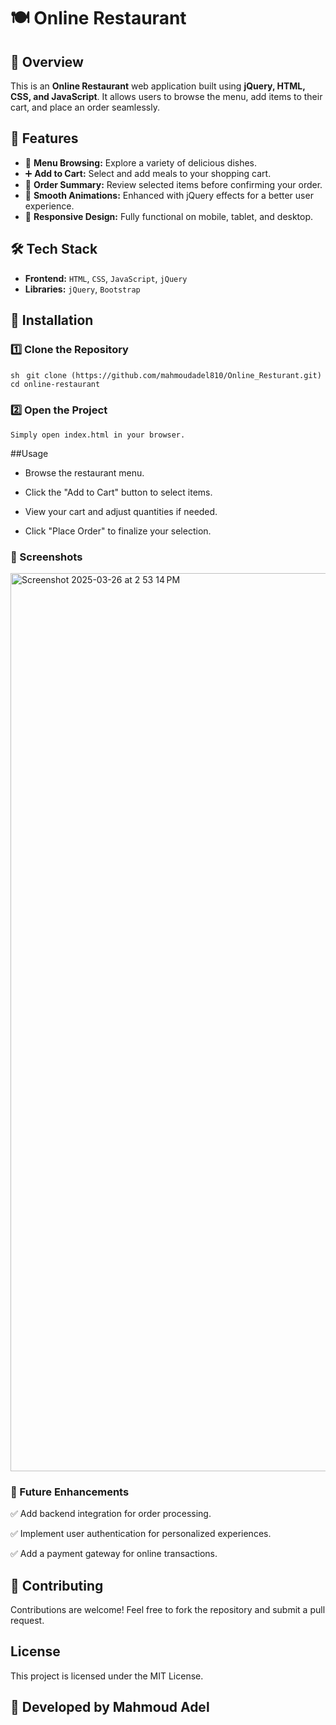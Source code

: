 # 🍽️ Online Restaurant  

## 📌 Overview  
This is an **Online Restaurant** web application built using **jQuery, HTML, CSS, and JavaScript**. It allows users to browse the menu, add items to their cart, and place an order seamlessly.  

## 🚀 Features  
- 🛒 **Menu Browsing:** Explore a variety of delicious dishes.  
- ➕ **Add to Cart:** Select and add meals to your shopping cart.  
- 📝 **Order Summary:** Review selected items before confirming your order.  
- 🎨 **Smooth Animations:** Enhanced with jQuery effects for a better user experience.  
- 📱 **Responsive Design:** Fully functional on mobile, tablet, and desktop.  

## 🛠 Tech Stack  
- **Frontend:** `HTML`, `CSS`, `JavaScript`, `jQuery`  
- **Libraries:** `jQuery`, `Bootstrap`

## 🔧 Installation  

### 1️⃣ Clone the Repository  
```sh ``` 
```git clone (https://github.com/mahmoudadel810/Online_Resturant.git) ```
``` cd online-restaurant  ```
### 2️⃣ Open the Project

```Simply open index.html in your browser.```

##Usage

 - Browse the restaurant menu.

 - Click the "Add to Cart" button to select items.

 - View your cart and adjust quantities if needed.

 - Click "Place Order" to finalize your selection.

### 📸 Screenshots
<img width="1437" alt="Screenshot 2025-03-26 at 2 53 14 PM" src="https://github.com/user-attachments/assets/9e8ea47a-5728-4f62-b953-66d079aab7c2" />


### 🔮 Future Enhancements

✅ Add backend integration for order processing.

✅ Implement user authentication for personalized experiences.

✅ Add a payment gateway for online transactions.

## 🤝 Contributing

Contributions are welcome! Feel free to fork the repository and submit a pull request.

##  License
This project is licensed under the MIT License.

## 🚀 Developed by Mahmoud Adel
